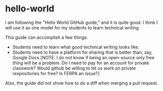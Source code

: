 # hello-world

I am following the "Hello World GitHub guide," and it is quite good. I think I will use it as one model for my students to learn technical writing.

This guide can accomplish a few things:
- Students need to learn what good technical writing looks like.
- Students need to have a platform for sharing that is better than, say, Google Docs.[NOTE: I do not know if being an open-source only free thing will be a problem. Do I need to pay for an account for private classwork? Would github be willing to let us work on private respositories for free? Is FERPA an issue?]

Also, the guide did not show how to do a diff when merging a pull request.



